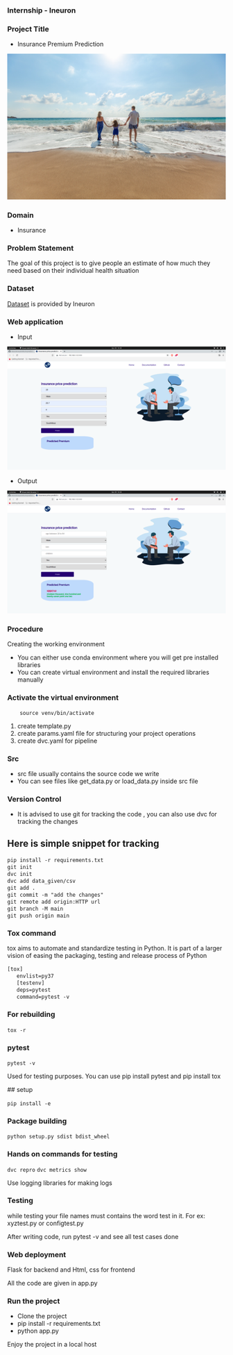 ### Internship - Ineuron

### Project Title 
- Insurance Premium Prediction

<img src="https://github.com/Nix-code/Insurance-premium-prediction-Ineuron/blob/main/docs/Insurance.jpg" alt="Insurance">

### Domain
- Insurance

### Problem Statement
<p>The goal of this project is to give people an estimate of how much they need based on
their individual health situation</p>

### Dataset
[Dataset](https://www.kaggle.com/noordeen/insurance-premium-prediction) is provided by Ineuron

### Web application 
- Input 
<img src="https://github.com/Nix-code/Insurance-premium-prediction-Ineuron/blob/main/docs/input.png" alt="input-value">

- Output
<img src="https://github.com/Nix-code/Insurance-premium-prediction-Ineuron/blob/main/docs/output.png" alt="output-value">



### Procedure
<p> Creating the working environment</p>

- You can either use conda environment where you will get pre installed libraries
- You can create virtual environment and install the required libraries manually

### Activate the virtual environment

``` cd virtual env
    source venv/bin/activate
 ```
 1. create template.py
 2. create params.yaml file for structuring your project operations
 3. create dvc.yaml for pipeline
 
 ### Src 
 - src file usually contains the source code we write
 - You can see files like get_data.py or load_data.py inside src file
 
 ### Version Control
 - It is advised to use git for tracking the code , you can also use dvc for tracking the changes
 
 ## Here is simple snippet for tracking
 ```
 pip install -r requirements.txt
 git init
 dvc init
 dvc add data_given/csv
 git add .
 git commit -m "add the changes"
 git remote add origin:HTTP url
 git branch -M main
 git push origin main
 
 ```
 
 ### Tox command
 
 tox aims to automate and standardize testing in Python. It is part of a larger vision of easing the packaging, testing and release process of Python 
 
 ```
 [tox]
    envlist=py37
    [testenv]
    deps=pytest
    command=pytest -v
```
 
 
 ### For rebuilding
 
 ``` tox -r ```
 ### pytest 
 
 ``` pytest -v ```
 <p> Used for testing purposes. You can use pip install pytest and pip install tox </p>
 ## setup
 
 ```pip install -e ```
 
 ### Package building
 
 ```python setup.py sdist bdist_wheel ```
 
 ### Hands on commands for testing
 
``` dvc repro ```
``` dvc metrics show ```

<p> Use logging libraries for making logs </p>

### Testing 
<p> while testing your file names must contains the word test in it. For ex: xyztest.py or configtest.py </p>

<p> After writing code, run pytest -v and see all test cases done </p>

### Web deployment

<p> Flask for backend and Html, css for frontend </p>
<p> All the code are given in app.py </p>

### Run the project

- Clone the project
- pip install -r requirements.txt
- python app.py

<p> Enjoy the project in a local host
    
